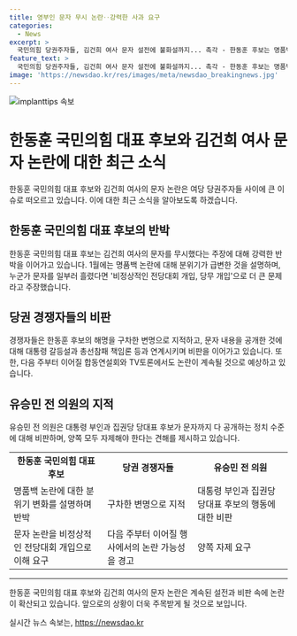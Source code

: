 ```yaml
---
title: 영부인 문자 무시 논란‥강력한 사과 요구
categories:
  - News
excerpt: >
  국민의힘 당권주자들, 김건희 여사 문자 설전에 불화설까지... 촉각 - 한동훈 후보는 명품백 논란에 대한 사과를 요구했으며, 경쟁자들은 대통령 불화설과 당 부담 등을 언급하며 맹공. 논란은 대통령 갈등설과 총선참패 책임론에도 영향을 미칠 것으로 보이며, 다가올 합동연설회와 TV토론에서의 공방이 예상된다.
feature_text: >
  국민의힘 당권주자들, 김건희 여사 문자 설전에 불화설까지... 촉각 - 한동훈 후보는 명품백 논란에 대한 사과를 요구했으며, 경쟁자들은 대통령 불화설과 당 부담 등을 언급하며 맹공. 논란은 대통령 갈등설과 총선참패 책임론에도 영향을 미칠 것으로 보이며, 다가올 합동연설회와 TV토론에서의 공방이 예상된다.
image: 'https://newsdao.kr/res/images/meta/newsdao_breakingnews.jpg'
---
```


<p><img src="https://newsdao.kr/res/images/meta/newsdao_breakingnews.jpg" alt="implanttips 속보" /></p>

<h1>한동훈 국민의힘 대표 후보와 김건희 여사 문자 논란에 대한 최근 소식</h1>

<p data-ke-size="size16">한동훈 국민의힘 대표 후보와 김건희 여사의 문자 논란은 여당 당권주자들 사이에 큰 이슈로 떠오르고 있습니다. 이에 대한 최근 소식을 알아보도록 하겠습니다.</p>

<h2 data-ke-size="size26">한동훈 국민의힘 대표 후보의 반박</h2>

<p data-ke-size="size16">한동훈 국민의힘 대표 후보는 김건희 여사의 문자를 무시했다는 주장에 대해 강력한 반박을 이어가고 있습니다. 1월에는 명품백 논란에 대해 분위기가 급변한 것을 설명하며, 누군가 문자를 일부러 흘렸다면 '비정상적인 전당대회 개입, 당무 개입'으로 더 큰 문제라고 주장했습니다.</p>

<h2 data-ke-size="size26">당권 경쟁자들의 비판</h2>

<p data-ke-size="size16">경쟁자들은 한동훈 후보의 해명을 구차한 변명으로 지적하고, 문자 내용을 공개한 것에 대해 대통령 갈등설과 총선참패 책임론 등과 연계시키며 비판을 이어가고 있습니다. 또한, 다음 주부터 이어질 합동연설회와 TV토론에서도 논란이 계속될 것으로 예상하고 있습니다.</p>

<h2 data-ke-size="size26">유승민 전 의원의 지적</h2>

<p data-ke-size="size16">유승민 전 의원은 대통령 부인과 집권당 당대표 후보가 문자까지 다 공개하는 정치 수준에 대해 비판하며, 양쪽 모두 자제해야 한다는 견해를 제시하고 있습니다.</p>

<table>
    <tr>
        <td style="text-align: center; height: 17px;"><b>한동훈 국민의힘 대표 후보</b></td>
        <td style="text-align: center; height: 17px;"><b>당권 경쟁자들</b></td>
        <td style="text-align: center; height: 17px;"><b>유승민 전 의원</b></td>
    </tr>
    <tr>
        <td>명품백 논란에 대한 분위기 변화를 설명하며 반박</td>
        <td>구차한 변명으로 지적</td>
        <td>대통령 부인과 집권당 당대표 후보의 행동에 대한 비판</td>
    </tr>
    <tr>
        <td>문자 논란을 비정상적인 전당대회 개입으로 이해 요구</td>
        <td>다음 주부터 이어질 행사에서의 논란 가능성을 경고</td>
        <td>양쪽 자제 요구</td>
    </tr>
</table>

<hr>

<p data-ke-size="size16">한동훈 국민의힘 대표 후보와 김건희 여사의 문자 논란은 계속된 설전과 비판 속에 논란이 확산되고 있습니다. 앞으로의 상황이 더욱 주목받게 될 것으로 보입니다.</p>
실시간 뉴스 속보는, <a href="https://newsdao.kr" rel="dofollow">https://newsdao.kr</a>


